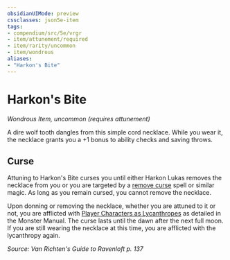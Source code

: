 ```yaml
---
obsidianUIMode: preview
cssclasses: json5e-item
tags:
- compendium/src/5e/vrgr
- item/attunement/required
- item/rarity/uncommon
- item/wondrous
aliases: 
- "Harkon's Bite"
---
```

# Harkon's Bite
*Wondrous Item, uncommon (requires attunement)*  


A dire wolf tooth dangles from this simple cord necklace. While you wear it, the necklace grants you a +1 bonus to ability checks and saving throws.

## Curse

Attuning to Harkon's Bite curses you until either Harkon Lukas removes the necklace from you or you are targeted by a [remove curse](/Systems/5e/spells/remove-curse.md) spell or similar magic. As long as you remain cursed, you cannot remove the necklace.

Upon donning or removing the necklace, whether you are attuned to it or not, you are afflicted with [Player Characters as Lycanthropes](/Systems/5e/rules/variant-rules/player-characters-as-lycanthropes.md) as detailed in the Monster Manual. The curse lasts until the dawn after the next full moon. If you are still wearing the necklace at this time, you are afflicted with the lycanthropy again.

*Source: Van Richten's Guide to Ravenloft p. 137*